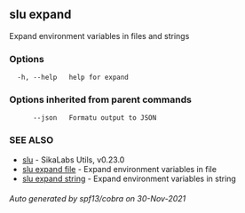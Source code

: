 ## slu expand

Expand environment variables in files and strings

### Options

```
  -h, --help   help for expand
```

### Options inherited from parent commands

```
      --json   Formatu output to JSON
```

### SEE ALSO

* [slu](slu.md)	 - SikaLabs Utils, v0.23.0
* [slu expand file](slu_expand_file.md)	 - Expand environment variables in file
* [slu expand string](slu_expand_string.md)	 - Expand environment variables in string

###### Auto generated by spf13/cobra on 30-Nov-2021
